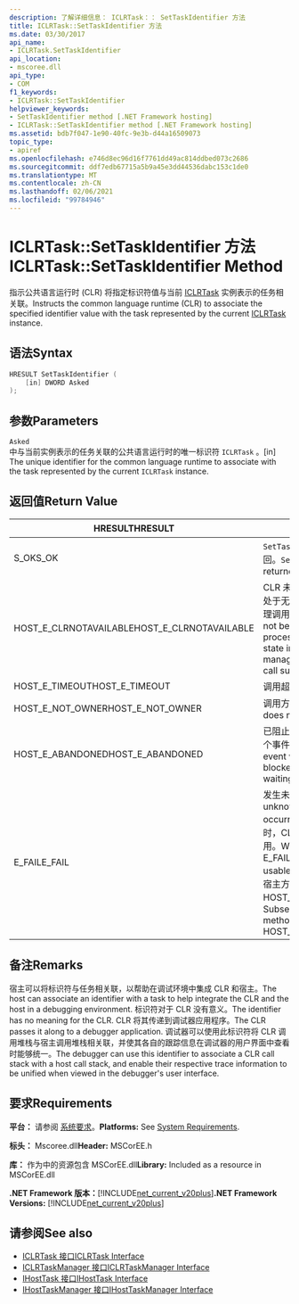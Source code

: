 ```yaml
---
description: 了解详细信息： ICLRTask：： SetTaskIdentifier 方法
title: ICLRTask::SetTaskIdentifier 方法
ms.date: 03/30/2017
api_name:
- ICLRTask.SetTaskIdentifier
api_location:
- mscoree.dll
api_type:
- COM
f1_keywords:
- ICLRTask::SetTaskIdentifier
helpviewer_keywords:
- SetTaskIdentifier method [.NET Framework hosting]
- ICLRTask::SetTaskIdentifier method [.NET Framework hosting]
ms.assetid: bdb7f047-1e90-40fc-9e3b-d44a16509073
topic_type:
- apiref
ms.openlocfilehash: e746d8ec96d16f7761dd49ac814ddbed073c2686
ms.sourcegitcommit: ddf7edb67715a5b9a45e3dd44536dabc153c1de0
ms.translationtype: MT
ms.contentlocale: zh-CN
ms.lasthandoff: 02/06/2021
ms.locfileid: "99784946"
---
```

# <a name="iclrtasksettaskidentifier-method"></a><span data-ttu-id="5fb2a-103">ICLRTask::SetTaskIdentifier 方法</span><span class="sxs-lookup"><span data-stu-id="5fb2a-103">ICLRTask::SetTaskIdentifier Method</span></span>

<span data-ttu-id="5fb2a-104">指示公共语言运行时 (CLR) 将指定标识符值与当前 [ICLRTask](iclrtask-interface.md) 实例表示的任务相关联。</span><span class="sxs-lookup"><span data-stu-id="5fb2a-104">Instructs the common language runtime (CLR) to associate the specified identifier value with the task represented by the current [ICLRTask](iclrtask-interface.md) instance.</span></span>  
  
## <a name="syntax"></a><span data-ttu-id="5fb2a-105">语法</span><span class="sxs-lookup"><span data-stu-id="5fb2a-105">Syntax</span></span>  
  
```cpp  
HRESULT SetTaskIdentifier (  
    [in] DWORD Asked  
);  
```  
  
## <a name="parameters"></a><span data-ttu-id="5fb2a-106">参数</span><span class="sxs-lookup"><span data-stu-id="5fb2a-106">Parameters</span></span>  

 `Asked`  
 <span data-ttu-id="5fb2a-107">中与当前实例表示的任务关联的公共语言运行时的唯一标识符 `ICLRTask` 。</span><span class="sxs-lookup"><span data-stu-id="5fb2a-107">[in] The unique identifier for the common language runtime to associate with the task represented by the current `ICLRTask` instance.</span></span>  
  
## <a name="return-value"></a><span data-ttu-id="5fb2a-108">返回值</span><span class="sxs-lookup"><span data-stu-id="5fb2a-108">Return Value</span></span>  
  
|<span data-ttu-id="5fb2a-109">HRESULT</span><span class="sxs-lookup"><span data-stu-id="5fb2a-109">HRESULT</span></span>|<span data-ttu-id="5fb2a-110">说明</span><span class="sxs-lookup"><span data-stu-id="5fb2a-110">Description</span></span>|  
|-------------|-----------------|  
|<span data-ttu-id="5fb2a-111">S_OK</span><span class="sxs-lookup"><span data-stu-id="5fb2a-111">S_OK</span></span>|<span data-ttu-id="5fb2a-112">`SetTaskIdentifier` 已成功返回。</span><span class="sxs-lookup"><span data-stu-id="5fb2a-112">`SetTaskIdentifier` returned successfully.</span></span>|  
|<span data-ttu-id="5fb2a-113">HOST_E_CLRNOTAVAILABLE</span><span class="sxs-lookup"><span data-stu-id="5fb2a-113">HOST_E_CLRNOTAVAILABLE</span></span>|<span data-ttu-id="5fb2a-114">CLR 未加载到进程中，或 CLR 处于无法运行托管代码或成功处理调用的状态。</span><span class="sxs-lookup"><span data-stu-id="5fb2a-114">The CLR has not been loaded into a process, or the CLR is in a state in which it cannot run managed code or process the call successfully.</span></span>|  
|<span data-ttu-id="5fb2a-115">HOST_E_TIMEOUT</span><span class="sxs-lookup"><span data-stu-id="5fb2a-115">HOST_E_TIMEOUT</span></span>|<span data-ttu-id="5fb2a-116">调用超时。</span><span class="sxs-lookup"><span data-stu-id="5fb2a-116">The call timed out.</span></span>|  
|<span data-ttu-id="5fb2a-117">HOST_E_NOT_OWNER</span><span class="sxs-lookup"><span data-stu-id="5fb2a-117">HOST_E_NOT_OWNER</span></span>|<span data-ttu-id="5fb2a-118">调用方不拥有该锁。</span><span class="sxs-lookup"><span data-stu-id="5fb2a-118">The caller does not own the lock.</span></span>|  
|<span data-ttu-id="5fb2a-119">HOST_E_ABANDONED</span><span class="sxs-lookup"><span data-stu-id="5fb2a-119">HOST_E_ABANDONED</span></span>|<span data-ttu-id="5fb2a-120">已阻止的线程或纤程正在等待某个事件时，该事件被取消。</span><span class="sxs-lookup"><span data-stu-id="5fb2a-120">An event was canceled while a blocked thread or fiber was waiting on it.</span></span>|  
|<span data-ttu-id="5fb2a-121">E_FAIL</span><span class="sxs-lookup"><span data-stu-id="5fb2a-121">E_FAIL</span></span>|<span data-ttu-id="5fb2a-122">发生未知的灾难性故障。</span><span class="sxs-lookup"><span data-stu-id="5fb2a-122">An unknown catastrophic failure occurred.</span></span> <span data-ttu-id="5fb2a-123">当方法返回 E_FAIL 时，CLR 在该进程内将不再可用。</span><span class="sxs-lookup"><span data-stu-id="5fb2a-123">When a method returns E_FAIL, the CLR is no longer usable within the process.</span></span> <span data-ttu-id="5fb2a-124">对宿主方法的后续调用会返回 HOST_E_CLRNOTAVAILABLE。</span><span class="sxs-lookup"><span data-stu-id="5fb2a-124">Subsequent calls to hosting methods return HOST_E_CLRNOTAVAILABLE.</span></span>|  
  
## <a name="remarks"></a><span data-ttu-id="5fb2a-125">备注</span><span class="sxs-lookup"><span data-stu-id="5fb2a-125">Remarks</span></span>  

 <span data-ttu-id="5fb2a-126">宿主可以将标识符与任务相关联，以帮助在调试环境中集成 CLR 和宿主。</span><span class="sxs-lookup"><span data-stu-id="5fb2a-126">The host can associate an identifier with a task to help integrate the CLR and the host in a debugging environment.</span></span> <span data-ttu-id="5fb2a-127">标识符对于 CLR 没有意义。</span><span class="sxs-lookup"><span data-stu-id="5fb2a-127">The identifier has no meaning for the CLR.</span></span> <span data-ttu-id="5fb2a-128">CLR 将其传递到调试器应用程序。</span><span class="sxs-lookup"><span data-stu-id="5fb2a-128">The CLR passes it along to a debugger application.</span></span> <span data-ttu-id="5fb2a-129">调试器可以使用此标识符将 CLR 调用堆栈与宿主调用堆栈相关联，并使其各自的跟踪信息在调试器的用户界面中查看时能够统一。</span><span class="sxs-lookup"><span data-stu-id="5fb2a-129">The debugger can use this identifier to associate a CLR call stack with a host call stack, and enable their respective trace information to be unified when viewed in the debugger's user interface.</span></span>  
  
## <a name="requirements"></a><span data-ttu-id="5fb2a-130">要求</span><span class="sxs-lookup"><span data-stu-id="5fb2a-130">Requirements</span></span>  

 <span data-ttu-id="5fb2a-131">**平台：** 请参阅 [系统要求](../../get-started/system-requirements.md)。</span><span class="sxs-lookup"><span data-stu-id="5fb2a-131">**Platforms:** See [System Requirements](../../get-started/system-requirements.md).</span></span>  
  
 <span data-ttu-id="5fb2a-132">**标头：** Mscoree.dll</span><span class="sxs-lookup"><span data-stu-id="5fb2a-132">**Header:** MSCorEE.h</span></span>  
  
 <span data-ttu-id="5fb2a-133">**库：** 作为中的资源包含 MSCorEE.dll</span><span class="sxs-lookup"><span data-stu-id="5fb2a-133">**Library:** Included as a resource in MSCorEE.dll</span></span>  
  
 <span data-ttu-id="5fb2a-134">**.NET Framework 版本：**[!INCLUDE[net_current_v20plus](../../../../includes/net-current-v20plus-md.md)]</span><span class="sxs-lookup"><span data-stu-id="5fb2a-134">**.NET Framework Versions:** [!INCLUDE[net_current_v20plus](../../../../includes/net-current-v20plus-md.md)]</span></span>  
  
## <a name="see-also"></a><span data-ttu-id="5fb2a-135">请参阅</span><span class="sxs-lookup"><span data-stu-id="5fb2a-135">See also</span></span>

- [<span data-ttu-id="5fb2a-136">ICLRTask 接口</span><span class="sxs-lookup"><span data-stu-id="5fb2a-136">ICLRTask Interface</span></span>](iclrtask-interface.md)
- [<span data-ttu-id="5fb2a-137">ICLRTaskManager 接口</span><span class="sxs-lookup"><span data-stu-id="5fb2a-137">ICLRTaskManager Interface</span></span>](iclrtaskmanager-interface.md)
- [<span data-ttu-id="5fb2a-138">IHostTask 接口</span><span class="sxs-lookup"><span data-stu-id="5fb2a-138">IHostTask Interface</span></span>](ihosttask-interface.md)
- [<span data-ttu-id="5fb2a-139">IHostTaskManager 接口</span><span class="sxs-lookup"><span data-stu-id="5fb2a-139">IHostTaskManager Interface</span></span>](ihosttaskmanager-interface.md)
